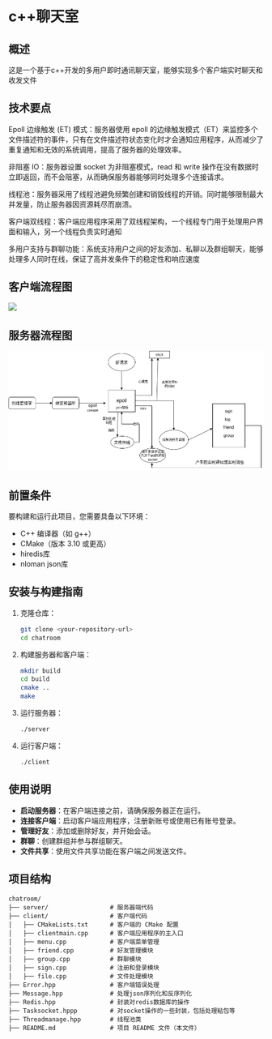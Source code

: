 # c++聊天室

## 概述
这是一个基于c++开发的多用户即时通讯聊天室，能够实现多个客户端实时聊天和收发文件

## 技术要点
Epoll 边缘触发 (ET) 模式：服务器使用 epoll 的边缘触发模式（ET）来监控多个文件描述符的事件，只有在文件描述符状态变化时才会通知应用程序，从而减少了重复通知和无效的系统调用，提高了服务器的处理效率。

非阻塞 IO：服务器设置 socket 为非阻塞模式，read 和 write 操作在没有数据时立即返回，而不会阻塞，从而确保服务器能够同时处理多个连接请求。

线程池：服务器采用了线程池避免频繁创建和销毁线程的开销。同时能够限制最大并发量，防止服务器因资源耗尽而崩溃。

客户端双线程：客户端应用程序采用了双线程架构，一个线程专门用于处理用户界面和输入，另一个线程负责实时通知

多用户支持与群聊功能：系统支持用户之间的好友添加、私聊以及群组聊天，能够处理多人同时在线，保证了高并发条件下的稳定性和响应速度

## 客户端流程图
![](客户端.drawio(1).png)
## 服务器流程图
![](服务器架构.drawio.png)
## 前置条件

要构建和运行此项目，您需要具备以下环境：

- C++ 编译器（如 g++）
- CMake（版本 3.10 或更高）
- hiredis库
- nloman json库

## 安装与构建指南

1. 克隆仓库：

   ```bash
   git clone <your-repository-url>
   cd chatroom
   ```

2. 构建服务器和客户端：

   ```bash
   mkdir build
   cd build
   cmake ..
   make
   ```

3. 运行服务器：

   ```bash
   ./server
   ```

4. 运行客户端：

   ```bash
   ./client
   ```

## 使用说明

- **启动服务器**：在客户端连接之前，请确保服务器正在运行。
- **连接客户端**：启动客户端应用程序，注册新账号或使用已有账号登录。
- **管理好友**：添加或删除好友，并开始会话。
- **群聊**：创建群组并参与群组聊天。
- **文件共享**：使用文件共享功能在客户端之间发送文件。

## 项目结构

```
chatroom/
├── server/                 # 服务器端代码
├── client/                 # 客户端代码
│   ├── CMakeLists.txt      # 客户端的 CMake 配置
│   ├── clientmain.cpp      # 客户端应用程序的主入口
│   ├── menu.cpp            # 客户端菜单管理
│   ├── friend.cpp          # 好友管理模块
│   ├── group.cpp           # 群聊模块
│   ├── sign.cpp            # 注册和登录模块
│   ├── file.cpp            # 文件处理模块
├── Error.hpp               # 客户端错误处理
├── Message.hpp             # 处理json序列化和反序列化
├── Redis.hpp               # 封装对redis数据库的操作
├── Tasksocket.hppp         # 对socket操作的一些封装，包括处理粘包等
├── Threadmanage.hpp        # 线程池类
├── README.md               # 项目 README 文件（本文件）

